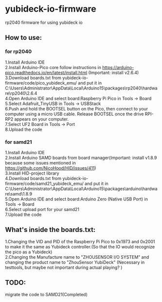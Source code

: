 # yubideck-io-firmware
rp2040 firmware for using yubideck io

## How to use:
### for rp2040
1.Install Arduino IDE<br>
2.Install Arduino-Pico core follow instructions in https://arduino-pico.readthedocs.io/en/latest/install.html (Important: install v2.6.4)<br>
3.Download boards.txt from yubideck-io-firmware/code/pico_yubideck_emu/ and put it in C:\Users\Administrator\AppData\Local\Arduino15\packages\rp2040\hardware\rp2040\2.6.4<br>
4.Open Arduino IDE and select board:Raspberry Pi Pico in Tools -> Board<br>
5.Select Adafruit_TinyUSB in Tools -> USBStack<br>
6.Push and hold the BOOTSEL button on the Pico, then connect to your computer using a micro USB cable. Release BOOTSEL once the drive RPI-RP2 appears on your computer.<br>
7.Select UF2 Board in Tools -> Port<br>
8.Upload the code<br>

### for samd21
1.Install Arduino IDE<br>
2.Install Arduino SAMD boards from board manager(Important: install v1.8.9 because some issues mentioned in https://github.com/NicoHood/HID/issues/411)<br>
3.Install HID-project library<br>
4.Download boards.txt from yubideck-io-firmware/code/samd21_yubideck_emu/ and put it in C:\Users\Administrator\AppData\Local\Arduino15\packages\arduino\hardware\samd\1.8.9<br>
5.Open Arduino IDE and select board:Arduino Zero (Native USB Port) in Tools -> Board<br>
6.Select upload port for your samd21<br>
7.Upload the code<br>

## What's inside the boards.txt:

1.Changing the VID and PID of the Raspberry Pi Pico to 0x1973 and 0x2001 to make it the same as Yubideck controller.(So that the IO would recognize the pico as a Yubideck)<br>
2.Changing the Manufacture name to "ZHOUSENSOR I/O SYSTEM" and changing the product name to "ZhouSensor YubiDeck" (Necessary in testtools, but maybe not important during actual playing? )<br>


## TODO:
migrate the code to SAMD21(Completed)
